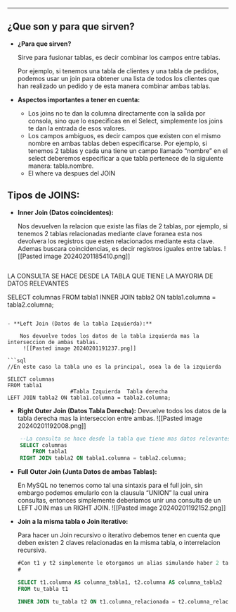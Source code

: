 
---
## ¿Que son y para que sirven?

- **¿Para que sirven?**
    
    Sirve para fusionar tablas, es decir combinar los campos entre tablas. 
    
    Por ejemplo, si tenemos una tabla de clientes y una tabla de pedidos, podemos usar un join para obtener una lista de todos los clientes que han realizado un pedido y de esta manera combinar ambas tablas.
- **Aspectos importantes a tener en cuenta:**
    - Los joins no te dan la columna directamente con la salida por consola, sino que lo especificas en el Select, simplemente los joins te dan la entrada de esos valores.
    - Los campos ambiguos, es decir campos que existen con el mismo nombre en ambas tablas deben especificarse. Por ejemplo, si tenemos 2 tablas y cada una tiene un campo llamado “nombre” en el select deberemos especificar a que tabla pertenece de la siguiente manera: tabla.nombre.
    - El where va despues del JOIN

## Tipos de JOINS:

- **Inner Join (Datos coincidentes):**
    
    Nos devuelven la relacion que existe las filas de 2 tablas, por ejemplo, si tenemos 2 tablas relacionadas mediante clave foranea esta nos devolvera los registros que esten relacionados mediante esta clave. Ademas buscara coincidencias, es decir registros iguales entre tablas.
	![[Pasted image 20240201185410.png]]
	 ```sql
LA CONSULTA SE HACE DESDE LA TABLA QUE TIENE LA MAYORIA DE DATOS RELEVANTES

SELECT columnas
FROM tabla1
INNER JOIN tabla2 ON tabla1.columna = tabla2.columna;
```

- **Left Join (Datos de la tabla Izquierda):**
    
    Nos devuelve todos los datos de la tabla izquierda mas la interseccion de ambas tablas.
	 ![[Pasted image 20240201191237.png]]

```sql
//En este caso la tabla uno es la principal, osea la de la izquierda

SELECT columnas
FROM tabla1
					#Tabla Izquierda  Tabla derecha
LEFT JOIN tabla2 ON tabla1.columna = tabla2.columna;
```

- **Right Outer Join (Datos Tabla Derecha):**
    Devuelve todos los datos de la tabla derecha mas la interseccion entre ambas.
	 ![[Pasted image 20240201192008.png]]
```sql
	--La consulta se hace desde la tabla que tiene mas datos relevantes
	SELECT columnas
		FROM tabla1
	RIGHT JOIN tabla2 ON tabla1.columna = tabla2.columna;

```

- **Full Outer Join (Junta Datos de ambas Tablas):**
    
    En MySQL no tenemos como tal una sintaxis para el full join, sin embargo podemos emularlo con la clausula “UNION” la cual unira consultas, entonces simplemente deberiamos unir una consulta de un LEFT JOIN mas un RIGHT JOIN.
	 ![[Pasted image 20240201192152.png]]
	 
- **Join a la misma tabla o Join iterativo:**
    
    Para hacer un Join recursivo o iterativo debemos tener en cuenta que deben existen 2 claves relacionadas en la misma tabla, o interrelacion recursiva.
    
    ```sql
    #Con t1 y t2 simplemente le otorgamos un alias simulando haber 2 tablas
    #
    
    SELECT t1.columna AS columna_tabla1, t2.columna AS columna_tabla2
    FROM tu_tabla t1
    
    INNER JOIN tu_tabla t2 ON t1.columna_relacionada = t2.columna_relacionada;
    ```











